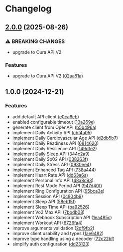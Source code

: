 # Changelog

## [2.0.0](https://github.com/tgrk/ex_oura/compare/v1.0.0...v2.0.0) (2025-08-26)


### ⚠ BREAKING CHANGES

* upgrade to Oura API V2

### Features

* upgrade to Oura API V2 ([02aa81a](https://github.com/tgrk/ex_oura/commit/02aa81a3c79552211fd8c1e5602613f7ddb53a41))

## 1.0.0 (2024-12-21)


### Features

* add default API client ([e0ca6eb](https://github.com/tgrk/ex_oura/commit/e0ca6eb06d17dd74816da3dfde5c7e709f21542d))
* enabled configurable timeout ([13a269e](https://github.com/tgrk/ex_oura/commit/13a269e132979671b23d213573db8cf588ddc71b))
* generate client from OpenAPI ([b5b496a](https://github.com/tgrk/ex_oura/commit/b5b496a66dea19b24347700a8579f896f6af8214))
* implement Daily Activity API ([cbf4a05](https://github.com/tgrk/ex_oura/commit/cbf4a059c87d90aa7569f1bac69dd4928aea2b78))
* implement Daily Cardiovascular Age API ([d2db5b7](https://github.com/tgrk/ex_oura/commit/d2db5b7d9def324ecf9f5656ad7b7ea1f3e19d1c))
* implement Daily Readiness API ([6814620](https://github.com/tgrk/ex_oura/commit/681462057360433aa4b3e2f01af283d3c171093d))
* implement Daily Resilience API ([149dfe2](https://github.com/tgrk/ex_oura/commit/149dfe226ba9f272a4d9f22cc9d7d2ec4f1f1317))
* implement Daily Sleep API ([344c2a9](https://github.com/tgrk/ex_oura/commit/344c2a93f87f7b6cce81e06c7ae38370d6199d86))
* implement Daily Sp02 API ([038263f](https://github.com/tgrk/ex_oura/commit/038263f324a66c1e670a632da022cde3e45cb11b))
* implement Daily Stress API ([0930ee4](https://github.com/tgrk/ex_oura/commit/0930ee4e588e8eb741d5610cd4a00576154dd8a8))
* implement Enhanced Tag API ([738a444](https://github.com/tgrk/ex_oura/commit/738a444c54a73d24e56450a4108b2cd40d12c34c))
* implement Heart Rate API ([dd63a6a](https://github.com/tgrk/ex_oura/commit/dd63a6afe4015964a5ec053786bc103664d9238c))
* implement Personal Info API ([48a8c93](https://github.com/tgrk/ex_oura/commit/48a8c93378712821336d3ef32a19a9394a9a51e1))
* implement Rest Mode Period API ([947d40f](https://github.com/tgrk/ex_oura/commit/947d40f2fe4e6569d74cd2845ebab79134dbe355))
* implement Ring Configuration API ([95bca3e](https://github.com/tgrk/ex_oura/commit/95bca3e9002c849476f2cc7e81c4778924e43b19))
* implement Session API ([0c804b9](https://github.com/tgrk/ex_oura/commit/0c804b94eb8d2b22a6afc37142b691af5304e159))
* implement Sleep API ([58eb15f](https://github.com/tgrk/ex_oura/commit/58eb15fea15966f506365c9f21d856ac23628d7b))
* implement Sleep Time API ([ba92526](https://github.com/tgrk/ex_oura/commit/ba92526d44d7621e7dd82f1b3b9aa39d6024a336))
* implement Vo2 Max API ([7bbdb08](https://github.com/tgrk/ex_oura/commit/7bbdb0839683688d59a7fb5fd120485d11599612))
* implement Webhook Subscription API ([1ea485c](https://github.com/tgrk/ex_oura/commit/1ea485c85b11954a52d294217b6c07b0a304772c))
* implement Workout API ([6726fa4](https://github.com/tgrk/ex_oura/commit/6726fa46b87d3db90e3c0284c6dfdde1e8a56de2))
* improve arguments validation ([2df9fb2](https://github.com/tgrk/ex_oura/commit/2df9fb2b70d92bf64ea40e1c0ad665f8c482db16))
* improve client usability and types ([1ae6482](https://github.com/tgrk/ex_oura/commit/1ae648274216902992bba4812e5aa54b19655d22))
* improve type handling using a decoder ([72c22bf](https://github.com/tgrk/ex_oura/commit/72c22bfba344cfcc7de33da1ad6ddb7e3f8652cd))
* simplify auth configuration ([dd23123](https://github.com/tgrk/ex_oura/commit/dd231232014f39e06d5b356061d9696644a90f0f))
